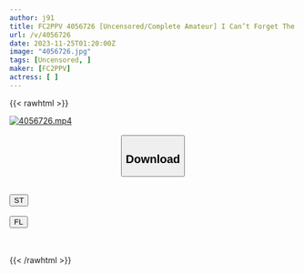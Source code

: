 ```yaml
---
author: j91
title: FC2PPV 4056726 [Uncensored/Complete Amateur] I Can’t Forget The Thick Cock And It Comes Again With A Creampie Welcome!? That Amateur Slender Beauty Has Sex For The First Time In A Month And Also Experiences An Electric Massager For The First Time! She Is Screwed Deep Into Her Vagina By A Middle-Aged Man And Enjoys A Joyful Ascension!
url: /v/4056726
date: 2023-11-25T01:20:00Z
image: "4056726.jpg"
tags: [Uncensored, ]
maker: [FC2PPV]
actress: [ ]
---
```



{{< rawhtml >}}

<div class="video" data-videoid="qZvGB761wKSZ3b">
    <a href="javascript:;">
        <img src="/v/4056726/4056726.jpg" width="WIDTH" height="HEIGHT" alt="4056726.mp4" loading="lazy">
    </a>
</div>

<script type="text/javascript" src="https://j91.asia/asset/on-demand-st.js"></script>

<br>
  <link rel="stylesheet" href="https://j91.asia/asset/bs5.css">
  
  <center>
  <button class="btn btn-primary" type="button" data-bs-toggle="collapse" data-bs-target=".multi-collapse" aria-expanded="false" aria-controls="multiCollapseExample1 multiCollapseExample2"><h2>Download</h2></button></center>
</p>
<div class="row">
  <div class="col">
    <div class="collapse multi-collapse" id="multiCollapseExample1">
      <div class="card card-body">
	      	      <br>
<div class="buttons">  
<a href="https://streamtape.to/v/qZvGB761wKSZ3b" target="_blank"><button class="btn-hover color-3"><i class="fa fa-download"></i> ST</button></a></div>
    </div>
  </div>
</div>
  <div class="col">
    <div class="collapse multi-collapse" id="multiCollapseExample2">
      <div class="card card-body">
	      <br>
<div class="buttons">
    <a href="https://filelions.site/f/zwq91al3jmsq" target="_blank"><button class="btn-hover color-9"><i class="fa fa-download"></i> FL</button></a></div>
<br><br>
      </div>
    </div>
  </div>
</div>

{{< /rawhtml >}}